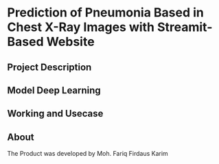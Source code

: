 # Prediction of Pneumonia Based in Chest X-Ray Images with Streamit-Based Website

## Project Description 

## Model Deep Learning

## Working and Usecase

## About
The Product was developed by Moh. Fariq Firdaus Karim
